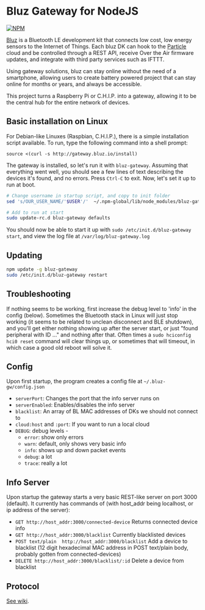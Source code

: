 # Bluz Gateway for NodeJS
[![NPM](https://nodei.co/npm/bluz-gateway.png?downloads=true&downloadRank=true&stars=true)](https://nodei.co/npm/bluz-gateway/)

[Bluz](http://bluz.io/) is a Bluetooth LE development kit that connects low cost, low energy sensors to the Internet of Things. Each bluz DK can hook to the [Particle](https://www.particle.io/) cloud and be controlled through a REST API, receive Over the Air firmware updates, and integrate with third party services such as IFTTT. 

Using gateway solutions, bluz can stay online without the need of a smartphone, allowing users to create battery powered project that can stay online for months or years, and always be accessible. 

This project turns a Raspberry Pi or C.H.I.P. into a gateway, allowing it to be the central hub for the entire network of devices. 

## Basic installation on Linux
For Debian-like Linuxes (Raspbian, C.H.I.P.), there is a simple installation script available. To run, type the following command into a shell prompt:
```
source <(curl -s http://gateway.bluz.io/install)
```

The gateway is installed, so let's run it with `bluz-gateway`.  Assuming that everything went well, you should see a few lines of text describing the devices it's found, and no errors. Press `Ctrl-C` to exit. Now, let's set it up to run at boot.

```bash
# Change username in startup script, and copy to init folder
sed 's/OUR_USER_NAME/'$USER'/'  ~/.npm-global/lib/node_modules/bluz-gateway/example/init-script/bluz-gateway | sudo tee /etc/init.d/bluz-gateway

# Add to run at start
sudo update-rc.d bluz-gateway defaults
```
You should now be able to start it up with `sudo /etc/init.d/bluz-gateway start`, and view the log file at `/var/log/bluz-gateway.log`

## Updating
```bash
npm update -g bluz-gateway
sudo /etc/init.d/bluz-gateway restart
```


## Troubleshooting
If nothing seems to be working, first increase the debug level to 'info' in the config (below).  Sometimes the Bluetooth stack in Linux will just stop working (it seems to be related to unclean disconnect and BLE shutdown), and you'll get either nothing showing up after the server start, or just "found peripheral with ID ..." and nothing after that.  Often times a `sudo hciconfig hci0 reset` command will clear things up, or sometimes that will timeout, in which case a good old reboot will solve it.
## Config
Upon first startup, the program creates a config file at `~/.bluz-gw/config.json`

 - `serverPort`: Changes the port that the info server runs on
 - `serverEnabled`: Enables/disables the info server
 - `blacklist`: An array of BL MAC addresses of DKs we should not connect to
 - `cloud:host` and `:port`: If you want to run a local cloud
 - `DEBUG`: debug levels -
	 - `error`: show only errors
	 - `warn`: default, only shows very basic info
	 - `info`: shows up and down packet events
	 - `debug`: a lot
	 - `trace`: really a lot

## Info Server
Upon startup the gateway starts a very basic REST-like server on port 3000 (default).  It currently has commands of (with host_addr being localhost, or ip address of the server):

 - `GET http://host_addr:3000/connected-device` Returns connected device info
 - `GET http://host_addr:3000/blacklist` Currently blacklisted devices
 - `POST text/plain  http://host_addr:3000/blacklist` Add a device to blacklist (12 digit hexadecimal MAC address in POST text/plain body, probably gotten from connected-devices)
 - `DELETE http://host_addr:3000/blacklist/:id` Delete a device from blacklist

## Protocol
[See wiki](https://github.com/mumblepins/bluz-gateway/wiki/General-Info-about-Bluz-Gateway-Protocol).
